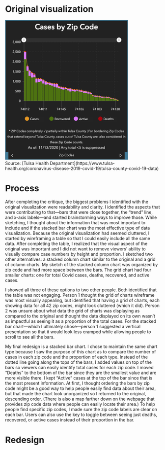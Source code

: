 # Original visualization
<div>
<img src="original.png" width=400>
</div>
Source: [Tulsa Health Department](https://www.tulsa-health.org/coronavirus-disease-2019-covid-19/tulsa-county-covid-19-data)

# Process
After completing the critique, the biggest problems I identified with the original visualization were readability and clarity. I identified the aspects that were contributing to that—bars that were close together, the “trend” line, and x-axis labels—and started brainstorming ways to improve those. While sketching, I thought about the information that was most important to include and if the stacked bar chart was the most effective type of data visualization. Because the original visualization had seemed cluttered, I started by wireframing a table so that I could easily include all the same data. After completing the table, I realized that the visual aspect of the original was important and I did not want to remove viewers’ ability to visually compare case numbers by height and proportion. I sketched two other alternatives: a stacked column chart similar to the original and a grid of column charts. My sketch of the stacked column chart was organized by zip code and had more space between the bars. The grid chart had four smaller charts: one for total Covid cases, deaths, recovered, and active cases.

I showed all three of these options to two other people. Both identified that the table was not engaging. Person 1 thought the grid of charts wireframe was most visually appealing, but identified that having a grid of charts, each showing data for all 42 zip codes, might look cluttered (which it did). Person 2 was unsure about what data the grid of charts was displaying as compared to the original and thought the data displayed on its own wasn’t as impactful as seeing it as a proportion of the total cases. For the stacked bar chart—which I ultimately chose—person 1 suggested a vertical presentation so that it would look less cramped while allowing people to scroll to see all the bars. 

My final redesign is a stacked bar chart. I chose to maintain the same chart type because I saw the purpose of this chart as to compare the number of cases in each zip code and the proportion of each type. Instead of the dotted line going along the tops of the bars, I added values on top of the bars so viewers can easily identify total cases for each zip code. I moved “Deaths” to the bottom of the bar since they are the smallest value and are more visible there. I kept “Active” cases at the top of the bar since that is the most present information. At first, I thought ordering the bars by zip code might be a good way to help people easily find data about their area, but that made the chart look unorganized so I returned to the original, descending order. (There is also a map farther down on the webpage that provides zip code data where people can easily locate their area.) To help people find specific zip codes, I made sure the zip code labels are clear on each bar. Users can also use the key to toggle between seeing just deaths, recovered, or active cases instead of their proportion in the bar. 

# Redesign
<div class="flourish-embed flourish-chart" data-src="visualisation/4381287"><script src="https://public.flourish.studio/resources/embed.js"></script></div>
